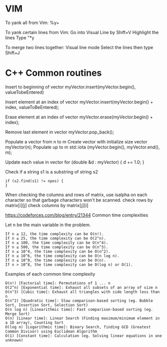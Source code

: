# VIM
To yank all from Vim:
	%y+

To yank certain lines from Vim:
	Go into Visual Line by Shift+V
	Highlight the lines
	Type "*y

To merge two lines together:
	Visual line mode
	Select the lines
	then type Shift+J





# C++ Common routines

Insert to beginning of vector
	myVector.insert(myVector.begin(), valueTobeEntered)

Insert element at an index of vector
	myVector.insert(myVector.begin() + index, valueToBeEntered);

Erase element at an index of vector
	myVector.erase(myVector.begin() + index);

Remove last element in vector
	myVector.pop_back();

Populate a vector from n to m
	Create vector with initialize size
		vector<type> myVector(n);
	Populate up to m
		std::iota (myVector.begin(), myVector.end(), m);

Update each value in vector
	for (double &d : myVector) {
		d += 1.0;
	}

Check if a string s1 is a substring of string s2

	if (s2.find(s1) != npos) {
	}

When checking the columns and rows of matrix, use isalpha on each character so that garbage characters won't be scanned.
check rows by matrix[i][j]
check columns by matrix[j][i]




https://codeforces.com/blog/entry/21344
Common time complexities

Let n be the main variable in the problem.

    If n ≤ 12, the time complexity can be O(n!).
    If n ≤ 25, the time complexity can be O(2^n).
    If n ≤ 100, the time complexity can be O(n^4).
    If n ≤ 500, the time complexity can be O(n^3).
    If n ≤ 10^4, the time complexity can be O(n^2).
    If n ≤ 10^6, the time complexity can be O(n log n).
    If n ≤ 10^8, the time complexity can be O(n).
    If n > 10^8, the time complexity can be O(log n) or O(1).

Examples of each common time complexity

    O(n!) [Factorial time]: Permutations of 1 ... n
    O(2^n) [Exponential time]: Exhaust all subsets of an array of size n
    O(n^3) [Cubic time]: Exhaust all triangles with side length less than n
    O(n^2) [Quadratic time]: Slow comparison-based sorting (eg. Bubble Sort, Insertion Sort, Selection Sort)
    O(n log n) [Linearithmic time]: Fast comparison-based sorting (eg. Merge Sort)
    O(n) [Linear time]: Linear Search (Finding maximum/minimum element in a 1D array), Counting Sort
    O(log n) [Logarithmic time]: Binary Search, finding GCD (Greatest Common Divisor) using Euclidean Algorithm
    O(1) [Constant time]: Calculation (eg. Solving linear equations in one unknown)
